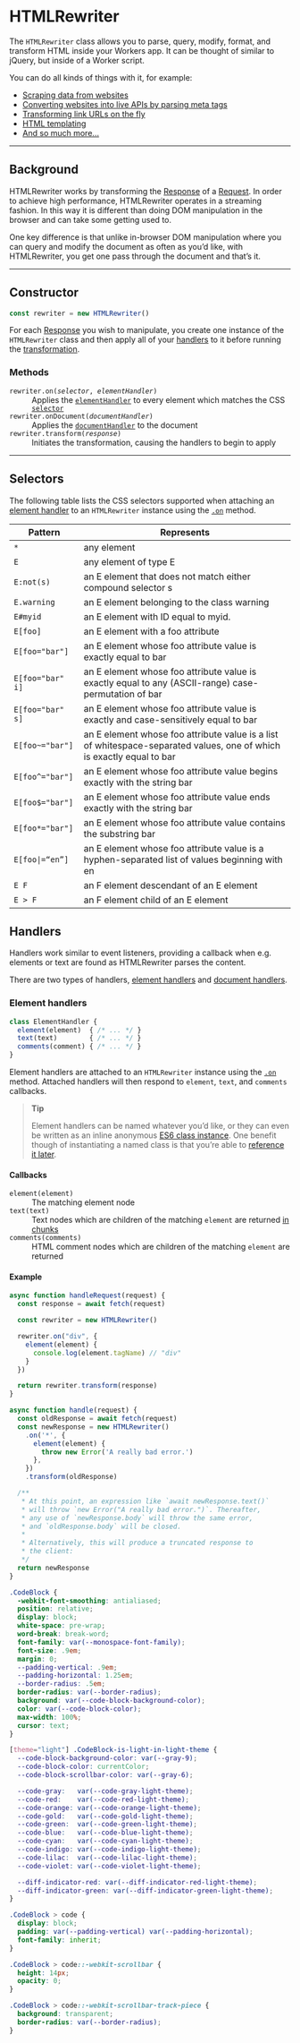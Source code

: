 # HTMLRewriter

The `HTMLRewriter` class allows you to parse, query, modify, format, and transform HTML inside your Workers app. It can be thought of similar to jQuery, but inside of a Worker script.

You can do all kinds of things with it, for example:


- [Scraping data from websites](#)
- [Converting websites into live APIs by parsing meta tags](#)
- [Transforming link URLs on the fly](#)
- [HTML templating](#)
- [And so much more...](#)


--------------------------------


## Background

HTMLRewriter works by transforming the [Response](#) of a [Request](#). In order to achieve high performance, HTMLRewriter operates in a streaming fashion. In this way it is different than doing DOM manipulation in the browser and can take some getting used to.

One key difference is that unlike in-browser DOM manipulation where you can query and modify the document as often as you’d like, with HTMLRewriter, you get one pass through the document and that’s it.

--------------------------------

## Constructor

```js
const rewriter = new HTMLRewriter()
```

For each [Response](#) you wish to manipulate, you create one instance of the `HTMLRewriter` class and then apply all of your [handlers](#handlers) to it before running the [transformation](#methods).

### Methods

<dl>
<dt><code class="InlineCode InlineCode-is-definition">rewriter.on(<em>selector</em>, <em>elementHandler</em>)</code></dt>
<dd>Applies the <a href="#element-handlers"><code class="InlineCode">elementHandler</code></a> to every element which matches the CSS <a href="#selectors"><code class="InlineCode">selector</code></a></dd>

<dt><code class="InlineCode InlineCode-is-definition">rewriter.onDocument(<em>documentHandler</em>)</code></dt>
<dd>Applies the <a href="#document-handlers"><code class="InlineCode">documentHandler</code></a> to the document</dd>

<dt><code class="InlineCode InlineCode-is-definition">rewriter.transform(<em>response</em>)</code></dt>
<dd>Initiates the transformation, causing the handlers to begin to apply</dd>
</dl>

--------------------------------

## Selectors

The following table lists the CSS selectors supported when attaching an [element handler](#element-handlers) to an `HTMLRewriter` instance using the [`.on`](#methods) method.

<table>
<thead>
<tr>
<th>Pattern</th>
<th>Represents</th>
</tr>
</thead>

<tbody>
<tr>
<td><code class="InlineCode InlineCode-is-nowrap">*</code></td>
<td>any element</td>
</tr>

<tr>
<td><code class="InlineCode InlineCode-is-nowrap">E</code></td>
<td>any element of type E</td>
</tr>

<tr>
<td><code class="InlineCode InlineCode-is-nowrap">E:not(s)</code></td>
<td>an E element that does not match either compound selector s</td>
</tr>

<tr>
<td><code class="InlineCode InlineCode-is-nowrap">E.warning</code></td>
<td>an E element belonging to the class warning</td>
</tr>

<tr>
<td><code class="InlineCode InlineCode-is-nowrap">E#myid</code></td>
<td>an E element with ID equal to myid.</td>
</tr>

<tr>
<td><code class="InlineCode InlineCode-is-nowrap">E[foo]</code></td>
<td>an E element with a foo attribute</td>
</tr>

<tr>
<td><code class="InlineCode InlineCode-is-nowrap">E[foo="bar"]</code></td>
<td>an E element whose foo attribute value is exactly equal to bar</td>
</tr>

<tr>
<td><code class="InlineCode InlineCode-is-nowrap">E[foo="bar" i]</code></td>
<td>an E element whose foo attribute value is exactly equal to any (ASCII-range) case-permutation of bar</td>
</tr>

<tr>
<td><code class="InlineCode InlineCode-is-nowrap">E[foo="bar" s]</code></td>
<td>an E element whose foo attribute value is exactly and case-sensitively equal to bar</td>
</tr>

<tr>
<td><code class="InlineCode InlineCode-is-nowrap">E[foo~="bar"]</code></td>
<td>an E element whose foo attribute value is a list of whitespace-separated values, one of which is exactly equal to bar</td>
</tr>

<tr>
<td><code class="InlineCode InlineCode-is-nowrap">E[foo^="bar"]</code></td>
<td>an E element whose foo attribute value begins exactly with the string bar</td>
</tr>

<tr>
<td><code class="InlineCode InlineCode-is-nowrap">E[foo$="bar"]</code></td>
<td>an E element whose foo attribute value ends exactly with the string bar</td>
</tr>

<tr>
<td><code class="InlineCode InlineCode-is-nowrap">E[foo*="bar"]</code></td>
<td>an E element whose foo attribute value contains the substring bar</td>
</tr>

<tr>
<td><code class="InlineCode InlineCode-is-nowrap">E[foo|=“en”]</code></td>
<td>an E element whose foo attribute value is a hyphen-separated list of values beginning with en</td>
</tr>

<tr>
<td><code class="InlineCode InlineCode-is-nowrap">E F</code></td>
<td>an F element descendant of an E element</td>
</tr>

<tr>
<td><code class="InlineCode InlineCode-is-nowrap">E > F</code></td>
<td>an F element child of an E element</td>
</tr>
</tbody>
</table>

## Handlers

Handlers work similar to event listeners, providing a callback when e.g. elements or text are found as HTMLRewriter parses the content.

There are two types of handlers, [element handlers](#element-handlers) and [document handlers](#document-handlers).

### Element handlers

```js
class ElementHandler {
  element(element)  { /* ... */ }
  text(text)        { /* ... */ }
  comments(comment) { /* ... */ }
}
```

Element handlers are attached to an `HTMLRewriter` instance using the [`.on`](#methods) method. Attached handlers will then respond to `element`, `text`, and `comments` callbacks.

<blockquote class="is-info">
<p><strong>Tip</strong></p>
<p>Element handlers can be named whatever you’d like, or they can even be written as an inline anonymous <a href="https://developer.mozilla.org/en-US/docs/Web/JavaScript/Reference/Classes">ES6 class instance</a>. One benefit though of instantiating a named class is that you’re able to <a href="#">reference it later</a>.</p>
</blockquote>

#### Callbacks

<dl>
<dt><code class="InlineCode InlineCode-is-definition">element(element)</code></dt>
<dd>The matching element node</dd>

<dt><code class="InlineCode InlineCode-is-definition">text(text)</code></dt>
<dd>Text nodes which are children of the matching <code class="InlineCode">element</code> are returned <a href="text-chunks">in chunks</a></dd>

<dt><code class="InlineCode InlineCode-is-definition">comments(comments)</code></dt>
<dd>HTML comment nodes which are children of the matching <code class="InlineCode">element</code> are returned</dd>
</dl>

#### Example

```js
async function handleRequest(request) {
  const response = await fetch(request)

  const rewriter = new HTMLRewriter()

  rewriter.on("div", {
    element(element) {
      console.log(element.tagName) // "div"
    }
  })

  return rewriter.transform(response)
}
```

```js
async function handle(request) {
  const oldResponse = await fetch(request)
  const newResponse = new HTMLRewriter()
    .on('*', {
      element(element) {
        throw new Error('A really bad error.')
      },
    })
    .transform(oldResponse)

  /**
   * At this point, an expression like `await newResponse.text()`
   * will throw `new Error("A really bad error.")`. Thereafter,
   * any use of `newResponse.body` will throw the same error,
   * and `oldResponse.body` will be closed.
   *
   * Alternatively, this will produce a truncated response to
   * the client:
   */
  return newResponse
}
```

```css
.CodeBlock {
  -webkit-font-smoothing: antialiased;
  position: relative;
  display: block;
  white-space: pre-wrap;
  word-break: break-word;
  font-family: var(--monospace-font-family);
  font-size: .9em;
  margin: 0;
  --padding-vertical: .9em;
  --padding-horizontal: 1.25em;
  --border-radius: .5em;
  border-radius: var(--border-radius);
  background: var(--code-block-background-color);
  color: var(--code-block-color);
  max-width: 100%;
  cursor: text;
}

[theme="light"] .CodeBlock-is-light-in-light-theme {
  --code-block-background-color: var(--gray-9);
  --code-block-color: currentColor;
  --code-block-scrollbar-color: var(--gray-6);

  --code-gray:   var(--code-gray-light-theme);
  --code-red:    var(--code-red-light-theme);
  --code-orange: var(--code-orange-light-theme);
  --code-gold:   var(--code-gold-light-theme);
  --code-green:  var(--code-green-light-theme);
  --code-blue:   var(--code-blue-light-theme);
  --code-cyan:   var(--code-cyan-light-theme);
  --code-indigo: var(--code-indigo-light-theme);
  --code-lilac:  var(--code-lilac-light-theme);
  --code-violet: var(--code-violet-light-theme);

  --diff-indicator-red: var(--diff-indicator-red-light-theme);
  --diff-indicator-green: var(--diff-indicator-green-light-theme);
}

.CodeBlock > code {
  display: block;
  padding: var(--padding-vertical) var(--padding-horizontal);
  font-family: inherit;
}

.CodeBlock > code::-webkit-scrollbar {
  height: 14px;
  opacity: 0;
}

.CodeBlock > code::-webkit-scrollbar-track-piece {
  background: transparent;
  border-radius: var(--border-radius);
}
```
